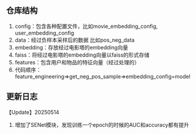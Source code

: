 ## 仓库结构
1. config：包含各种配置文件，比如movie_embedding_config, user_embedding_config
2. data：经过负样本采样后的数据 比如pos_neg_data
3. embedding：存放经过电影塔的embedding向量
4. faiss：将经过电影塔的embedding向量以faiss的形式存储
5. features：包含用户和物品的特征向量（经过处理的）
6. 代码顺序：feature_engineering=>get_neg_pos_sample=>embedding_config=model

## 更新日志
【Update】20250514
1. 增加了SENet模块，发现训练一个epoch的时候的AUC和accuracy都有提升